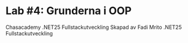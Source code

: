 # Lab #4: Grunderna i OOP
Chasacademy .NET25 Fullstackutveckling Skapad av Fadi Mrito .NET25 Fullstackutveckling
